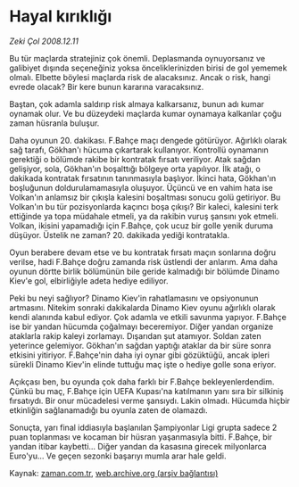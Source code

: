 # Hayal kırıklığı

*Zeki Çol 2008.12.11*

<tr><td class="metin" colspan="2" style="padding-top: 20px; padding-left: 5px; padding-right: 10px;">Bu tür maçlarda stratejiniz çok önemli. Deplasmanda oynuyorsanız ve galibiyet dışında seçeneğiniz yoksa önceliklerinizden birisi de gol yememek olmalı. Elbette böylesi maçlarda risk de alacaksınız. Ancak o risk, hangi evrede olacak? Bir kere bunun kararına varacaksınız.</td></tr><tr><td class="metin" colspan="2" style="padding-top: 20px; padding-left: 5px; padding-right: 10px;"><p>Baştan, çok adamla saldırıp risk almaya kalkarsanız, bunun adı kumar oynamak olur. Ve bu düzeydeki maçlarda kumar oynamaya kalkanlar çoğu zaman hüsranla buluşur. 
<p>Daha oyunun 20. dakikası. F.Bahçe maçı dengede götürüyor. Ağırlıklı olarak sağ tarafı, Gökhan'ı hücuma çıkartarak kullanıyor. Kontrollü oynamanın gerektiği o bölümde rakibe bir kontratak fırsatı veriliyor. Atak sağdan gelişiyor, sola, Gökhan'ın boşalttığı bölgeye orta yapılıyor. İlk atağı, o dakikada kontratak fırsatının tanınmasıyla başlıyor. İkinci hata, Gökhan'ın boşluğunun doldurulamamasıyla oluşuyor. Üçüncü ve en vahim hata ise Volkan'ın anlamsız bir çıkışla kalesini boşaltması sonucu golü getiriyor. Bu Volkan'ın bu tür pozisyonlarda kaçıncı boşa çıkışı? Bir kaleci, kalesini terk ettiğinde ya topa müdahale etmeli, ya da rakibin vuruş şansını yok etmeli. Volkan, ikisini yapamadığı için F.Bahçe, çok ucuz bir golle yenik duruma düşüyor. Üstelik ne zaman? 20. dakikada yediği kontratakla. 
<p>Oyun berabere devam etse ve bu kontratak fırsatı maçın sonlarına doğru verilse, hadi F.Bahçe doğru zamanda risk üstlendi der anlarım. Ama daha oyunun dörtte birlik bölümünün bile geride kalmadığı bir bölümde Dinamo Kiev'e gol, elbirliğiyle adeta hediye ediliyor. 
<p>Peki bu neyi sağlıyor? Dinamo Kiev'in rahatlamasını ve opsiyonunun artmasını. Nitekim sonraki dakikalarda Dinamo Kiev oyunu ağırlıklı olarak kendi alanında kabul ediyor. Çok adamla ve etkili savunma yapıyor. F.Bahçe ise bir yandan hücumda çoğalmayı beceremiyor. Diğer yandan organize ataklarla rakip kaleyi zorlamayı. Dışarıdan şut atamıyor. Soldan zaten yeterince gelemiyor. Gökhan'ın sağdan yaptığı ataklar da bir süre sonra etkisini yitiriyor. F.Bahçe'nin daha iyi oynar gibi gözüktüğü, ancak ipleri sürekli Dinamo Kiev'in elinde tuttuğu maç işte o hediye golle sona eriyor. 
<p>Açıkçası ben, bu oyunda çok daha farklı bir F.Bahçe bekleyenlerdendim. Çünkü bu maç, F.Bahçe için UEFA Kupası'na katılmanın yanı sıra bir silkiniş fırsatıydı. Bir onur mücadelesi verme şansıydı. Lakin olmadı. Hücumda hiçbir etkinliğin sağlanamadığı bu oyunla zaten de olamazdı. 
<p>Sonuçta, yarı final iddiasıyla başlanılan Şampiyonlar Ligi grupta sadece 2 puan toplanması ve kocaman bir hüsran yaşanmasıyla bitti. F.Bahçe, bir yandan itibar kaybetti... Diğer yandan da kasasına girecek milyonlarca Euro'yu... Ve geçen sezonki başarıyı mumla arar hale geldi.<br/></p></p></p></p></p></p></td></tr>

Kaynak: [zaman.com.tr](http://zaman.com.tr/yazar.do?yazino=769298), [web.archive.org (arşiv bağlantısı)](http://web.archive.org/web/20090210201600/http://zaman.com.tr:80/yazar.do?yazino=769298)
